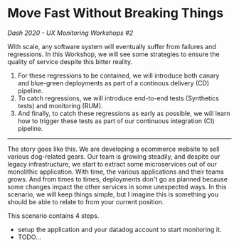 # Move Fast Without Breaking Things
_Dash 2020 - UX Monitoring Workshops #2_

With scale, any software system will eventually suffer from failures and regressions.
In this Workshop, we will see some strategies to ensure the quality of service despite this bitter reality.

1. For these regressions to be contained, we will introduce both canary and blue-green deployments as part of a continous delivery (CD) pipeline.  
2. To catch regressions, we will introduce end-to-end tests (Synthetics tests) and monitoring (RUM).  
3. And finally, to catch these regressions as early as possible, we will learn how to trigger these tests as part of our continuous integration (CI) pipeline.

---

The story goes like this.
We are developing a ecommerce website to sell various dog-related gears.
Our team is growing steadily, and despite our legacy infrastructure, we start to extract some microservices out of our monolithic application.
With time, the various applications and their teams grows.
And from times to times, deployments don't go as planned because some changes impact the other services in some unexpected ways.
In this scenario, we will keep things simple, but I imagine this is something you should be able to relate to from your current position.

This scenario contains 4 steps.
- setup the application and your datadog account to start monitoring it.
- TODO...